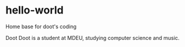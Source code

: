 # hello-world
Home base for doot's coding

Doot Doot is a student at MDEU, studying computer science and music.
